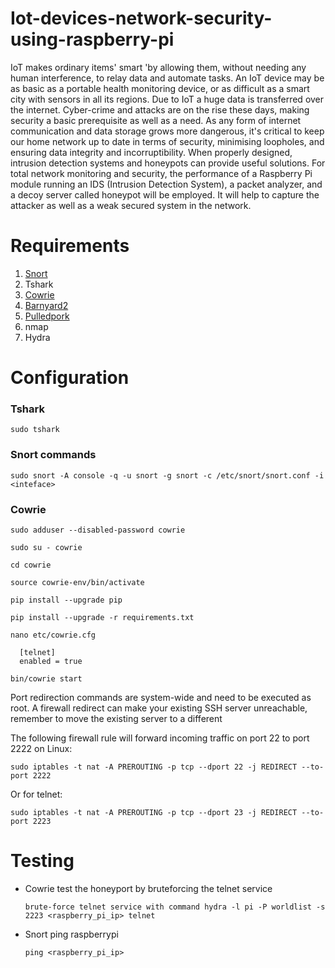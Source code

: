 # Iot-devices-network-security-using-raspberry-pi
IoT makes ordinary items' smart 'by allowing them, without needing any human
interference, to relay data and automate tasks. An IoT device may be as basic as a portable
health monitoring device, or as difficult as a smart city with sensors in all its regions. Due
to IoT a huge data is transferred over the internet. Cyber-crime and attacks are on the rise
these days, making security a basic prerequisite as well as a need. As any form of internet
communication and data storage grows more dangerous, it's critical to keep our home
network up to date in terms of security, minimising loopholes, and ensuring data integrity
and incorruptibility. When properly designed, intrusion detection systems and honeypots
can provide useful solutions. For total network monitoring and security, the performance
of a Raspberry Pi module running an IDS (Intrusion Detection System), a packet analyzer,
and a decoy server called honeypot will be employed. It will help to capture the attacker as
well as a weak secured system in the network.


# Requirements

1. [Snort](https://www.snort.org/downloads) 
2. Tshark 
3. [Cowrie](https://github.com/cowrie/cowrie) 
4. [Barnyard2](https://github.com/firnsy/barnyard2)
5. [Pulledpork](https://github.com/shirkdog/pulledpork)
6. nmap
7. Hydra

# Configuration
### Tshark
    sudo tshark
### Snort commands
    sudo snort -A console -q -u snort -g snort -c /etc/snort/snort.conf -i <inteface>

### Cowrie
```
sudo adduser --disabled-password cowrie
```
```
sudo su - cowrie
```
```
cd cowrie
```
```
source cowrie-env/bin/activate
```
```
pip install --upgrade pip
```
```
pip install --upgrade -r requirements.txt
```
```
nano etc/cowrie.cfg
```
```
  [telnet]
  enabled = true
```
```
bin/cowrie start
```

Port redirection commands are system-wide and need to be executed as root. A firewall redirect can make your existing SSH server unreachable, remember to move the existing server to a different 

The following firewall rule will forward incoming traffic on port 22 to port 2222 on Linux:

```
sudo iptables -t nat -A PREROUTING -p tcp --dport 22 -j REDIRECT --to-port 2222
```
Or for telnet:
```
sudo iptables -t nat -A PREROUTING -p tcp --dport 23 -j REDIRECT --to-port 2223
```
# Testing
* Cowrie
    test the honeyport by bruteforcing the telnet service
    ```
    brute-force telnet service with command hydra -l pi -P worldlist -s 2223 <raspberry_pi_ip> telnet
    ```
* Snort
    ping raspberrypi
    ```
    ping <raspberry_pi_ip>
    ```
